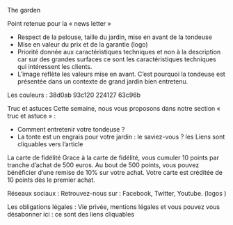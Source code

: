 The garden

Point retenue pour la « news letter » 
-	Respect de la pelouse, taille du jardin, mise en avant de la tondeuse
-	Mise en valeur du prix et de la garantie (logo)
-	Priorité donnée aux caractéristiques techniques et non à la description car sur des grandes surfaces ce sont les caractéristiques techniques qui intéressent les clients.
-	L’image reflète les valeurs mise en avant. C’est pourquoi la tondeuse est présentée dans un contexte de grand jardin bien entretenu.
 

Les couleurs :
38d0ab
93c120
224127
63c96b

Truc et astuces
Cette semaine, nous vous proposons dans notre section « truc et astuce » :
-	Comment entretenir votre tondeuse ?
-	La tonte est un engrais pour votre jardin : le saviez-vous ?
 les Liens sont cliquables vers l’article

La carte de fidélité
Grace à la carte de fidélité, vous cumuler 10 points par tranche d’achat de 500 euros. Au bout de 500 points, vous pouvez bénéficier d’une remise de 10% sur votre achat.
Votre carte est créditée de 10 points dès le premier achat.

Réseaux sociaux :
Retrouvez-nous sur : Facebook, Twitter, Youtube. (logos )

Les obligations légales :
Vie privée, mentions légales et vous pouvez vous désabonner ici : ce sont des liens cliquables

